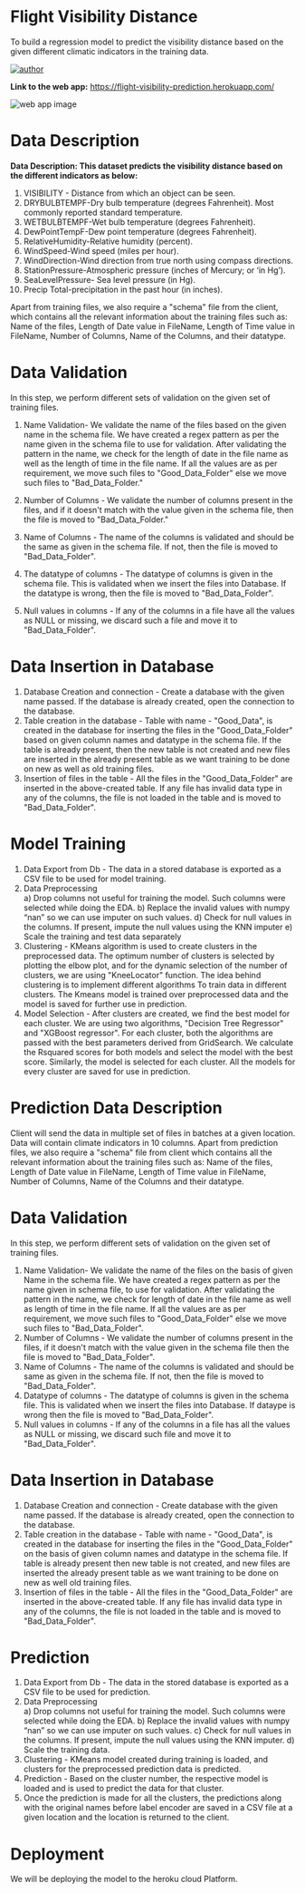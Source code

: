 # Flight Visibility Distance
To build a regression model to predict the visibility distance based on the given different climatic indicators in the training data. 

[![author](https://img.shields.io/badge/author-Raghav-ff69b4.svg?style=flat-square)](https://www.linkedin.com/in/raghav-arora-bb7a46115/)

**Link to the web app:** https://flight-visibility-prediction.herokuapp.com/

![web app image](https://github.com/Raghav-Arora-01/Data-Science-Projects-with-Deployment/blob/main/Flight%20visibility%20prediction/visib.PNG)

# Data Description
**Data Description: This dataset predicts the visibility distance based on the different indicators as below:**

1.	VISIBILITY - Distance from which an object can be seen.
2.	DRYBULBTEMPF-Dry bulb temperature (degrees Fahrenheit). Most commonly reported standard temperature.
3.	WETBULBTEMPF-Wet bulb temperature (degrees Fahrenheit).
4.	DewPointTempF-Dew point temperature (degrees Fahrenheit).
5.	RelativeHumidity-Relative humidity (percent).
6.	WindSpeed-Wind speed (miles per hour).
7.	WindDirection-Wind direction from true north using compass directions.
8.	StationPressure-Atmospheric pressure (inches of Mercury; or ‘in Hg’).
9.	SeaLevelPressure- Sea level pressure (in Hg).
10.	Precip	Total-precipitation in the past hour (in inches).

Apart from training files, we also require a "schema" file from the client, which contains all the relevant information about the training files such as:
Name of the files, Length of Date value in FileName, Length of Time value in FileName, Number of Columns, Name of the Columns, and their datatype.

# Data Validation 
In this step, we perform different sets of validation on the given set of training files.  
1.	 Name Validation- We validate the name of the files based on the given name in the schema file. We have created a regex pattern as per the name given in the schema file to use for validation. After validating the pattern in the name, we check for the length of date in the file name as well as the length of time in the file name. If all the values are as per requirement, we move such files to "Good_Data_Folder" else we move such files to "Bad_Data_Folder."

2.	 Number of Columns - We validate the number of columns present in the files, and if it doesn't match with the value given in the schema file, then the file is moved to "Bad_Data_Folder."


3.	 Name of Columns - The name of the columns is validated and should be the same as given in the schema file. If not, then the file is moved to "Bad_Data_Folder".

4.	 The datatype of columns - The datatype of columns is given in the schema file. This is validated when we insert the files into Database. If the datatype is wrong, then the file is moved to "Bad_Data_Folder".


5.	Null values in columns - If any of the columns in a file have all the values as NULL or missing, we discard such a file and move it to "Bad_Data_Folder".


# Data Insertion in Database
 
1) Database Creation and connection - Create a database with the given name passed. If the database is already created, open the connection to the database. 
2) Table creation in the database - Table with name - "Good_Data", is created in the database for inserting the files in the "Good_Data_Folder" based on given column names and datatype in the schema file. If the table is already present, then the new table is not created and new files are inserted in the already present table as we want training to be done on new as well as old training files.     
3) Insertion of files in the table - All the files in the "Good_Data_Folder" are inserted in the above-created table. If any file has invalid data type in any of the columns, the file is not loaded in the table and is moved to "Bad_Data_Folder".


# Model Training 
1) Data Export from Db - The data in a stored database is exported as a CSV file to be used for model training.
2) Data Preprocessing   
   a) Drop columns not useful for training the model. Such columns were selected while doing the EDA.
   b) Replace the invalid values with numpy “nan” so we can use imputer on such values.
   d) Check for null values in the columns. If present, impute the null values using the KNN imputer
   e) Scale the training and test data separately 
3) Clustering - KMeans algorithm is used to create clusters in the preprocessed data. The optimum number of clusters is selected by plotting the elbow plot, and for the dynamic selection of the number of clusters, we are using "KneeLocator" function. The idea behind clustering is to implement different algorithms
   To train data in different clusters. The Kmeans model is trained over preprocessed data and the model is saved for further use in prediction.
4) Model Selection - After clusters are created, we find the best model for each cluster. We are using two algorithms, "Decision Tree Regressor" and "XGBoost regressor". For each cluster, both the algorithms are passed with the best parameters derived from GridSearch. We calculate the Rsquared scores for both models and select the model with the best score. Similarly, the model is selected for each cluster. All the models for every cluster are saved for use in prediction. 


# Prediction Data Description
 
Client will send the data in multiple set of files in batches at a given location. Data will contain climate indicators in 10 columns.
Apart from prediction files, we also require a "schema" file from client which contains all the relevant information about the training files such as:
Name of the files, Length of Date value in FileName, Length of Time value in FileName, Number of Columns, Name of the Columns and their datatype.
 
# Data Validation  
In this step, we perform different sets of validation on the given set of training files.  

1) Name Validation- We validate the name of the files on the basis of given Name in the schema file. We have created a regex pattern as per the name given in schema file, to use for validation. After validating the pattern in the name, we check for length of date in the file name as well as length of time in the file name. If all the values are as per requirement, we move such files to "Good_Data_Folder" else we move such files to "Bad_Data_Folder". 
2) Number of Columns - We validate the number of columns present in the files, if it doesn't match with the value given in the schema file then the file is moved to "Bad_Data_Folder". 
3) Name of Columns - The name of the columns is validated and should be same as given in the schema file. If not, then the file is moved to "Bad_Data_Folder". 
4) Datatype of columns - The datatype of columns is given in the schema file. This is validated when we insert the files into Database. If dataype is wrong then the file is moved to "Bad_Data_Folder". 
5) Null values in columns - If any of the columns in a file has all the values as NULL or missing, we discard such file and move it to "Bad_Data_Folder".  

# Data Insertion in Database 

1) Database Creation and connection - Create database with the given name passed. If the database is already created, open the connection to the database. 
2) Table creation in the database - Table with name - "Good_Data", is created in the database for inserting the files in the "Good_Data_Folder" on the basis of given column names and datatype in the schema file. If table is already present then new table is not created, and new files are inserted the already present table as we want training to be done on new as well old training files.     
3) Insertion of files in the table - All the files in the "Good_Data_Folder" are inserted in the above-created table. If any file has invalid data type in any of the columns, the file is not loaded in the table and is moved to "Bad_Data_Folder".

# Prediction 
 
1) Data Export from Db - The data in the stored database is exported as a CSV file to be used for prediction.
2) Data Preprocessing   
   a) Drop columns not useful for training the model. Such columns were selected while doing the EDA.
   b) Replace the invalid values with numpy “nan” so we can use imputer on such values.
   c) Check for null values in the columns. If present, impute the null values using the KNN imputer.
   d) Scale the training data.
3) Clustering - KMeans model created during training is loaded, and clusters for the preprocessed prediction data is predicted.
4) Prediction - Based on the cluster number, the respective model is loaded and is used to predict the data for that cluster.
5) Once the prediction is made for all the clusters, the predictions along with the original names before label encoder are saved in a CSV file at a given location and the location is returned to the client.
 
# Deployment
We will be deploying the model to the heroku cloud Platform.
